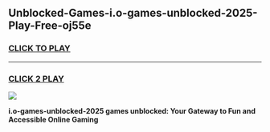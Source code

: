 
## Unblocked-Games-i.o-games-unblocked-2025-Play-Free-oj55e
<h3>
<a href="https://premium76.site?title=i.o-games-unblocked-2025&ref=23A">CLICK TO PLAY</a></h3>
<hr>

<h3>
<a href="https://premium76.site?title=i.o-games-unblocked-2025&ref=23A">CLICK 2 PLAY</a>
  
</h3>

<a href="https://premium76.site?title=i.o-games-unblocked-2025&ref=23A"><img src="https://clearcache.store/games.png"></a>


**i.o-games-unblocked-2025 games unblocked: Your Gateway to Fun and Accessible Online Gaming**
